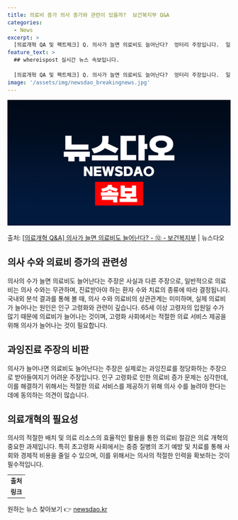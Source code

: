 ```yaml
---
title: 의료비 증가 의사 증가와 관련이 있을까?  보건복지부 Q&A
categories:
  - News
excerpt: >
  [의료개혁 QA 및 팩트체크] Q. 의사가 늘면 의료비도 늘어난다?  엉터리 주장입니다.  일반적으로 의료비…
feature_text: >
  ## whereispost 실시간 뉴스 속보입니다.

  [의료개혁 QA 및 팩트체크] Q. 의사가 늘면 의료비도 늘어난다?  엉터리 주장입니다.  일반적으로 의료비…
image: '/assets/img/newsdao_breakingnews.jpg'
---
```


![뉴스다오 속보](/assets/img/newsdao_breakingnews.jpg)

<p>출처: <a href="https://newsdao.kr/3449" rel="dofollow">[의료개혁 Q&A] 의사가 늘면 의료비도 늘어난다? - ⑫ - 보건복지부</a> | 뉴스다오</p>

<h2 data-ke-size="size26">의사 수와 의료비 증가의 관련성</h2>
<p data-ke-size="size16">의사의 수가 늘면 의료비도 늘어난다는 주장은 사실과 다른 주장으로, 일반적으로 의료비는 의사 수와는 무관하며, 진료받아야 하는 환자 수와 치료의 종류에 따라 결정됩니다. 국내외 분석 결과를 통해 볼 때, 의사 수와 의료비의 상관관계는 미미하며, 실제 의료비가 늘어나는 원인은 인구 고령화와 관련이 깊습니다. 65세 이상 고령자의 입원일 수가 많기 때문에 의료비가 늘어나는 것이며, 고령화 사회에서는 적절한 의료 서비스 제공을 위해 의사가 늘어나는 것이 필요합니다.</p>

<h2 data-ke-size="size26">과잉진료 주장의 비판</h2>
<p data-ke-size="size16">의사가 늘어나면 의료비도 늘어난다는 주장은 실제로는 과잉진료를 정당화하는 주장으로 받아들여지기 어려운 주장입니다. 인구 고령화로 인한 의료비 증가 문제는 심각한데, 이를 해결하기 위해서는 적절한 의료 서비스를 제공하기 위해 의사 수를 늘려야 한다는 데에 동의하는 의견이 많습니다.</p>

<h2 data-ke-size="size26">의료개혁의 필요성</h2>
<p data-ke-size="size16">의사의 적절한 배치 및 의료 리소스의 효율적인 활용을 통한 의료비 절감은 의료 개혁의 중요한 과제입니다. 특히 초고령화 사회에서는 중증 질병의 조기 예방 및 치료를 통해 사회와 경제적 비용을 줄일 수 있으며, 이를 위해서는 의사의 적절한 인력을 확보하는 것이 필수적입니다.</p>

<table>
  <tr>
    <td style="text-align: center; height: 17px;"><b>출처</b></td>
  </tr>
  <tr>
    <td style="text-align: center; height: 17px;"><b>링크</b></td>
  </tr>
</table> 

원하는 뉴스 찾아보기 👉 <a href="https://newsdao.kr" rel="dofollow">newsdao.kr</a>



